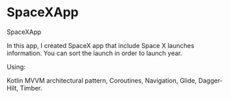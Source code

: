 # SpaceXApp
SpaceXApp

In this app, I created SpaceX app that include Space X launches information. You can sort the launch in order to launch year.

Using:

Kotlin MVVM architectural pattern, Coroutines, Navigation, Glide, Dagger-Hilt, Timber.
